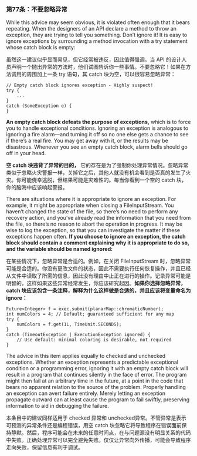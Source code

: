 
### 第77条：不要忽略异常

While this advice may seem obvious, it is violated often enough that it bears repeating. When the designers of an API declare a method to throw an exception, they are trying to tell you something. Don’t ignore it! It is easy to ignore exceptions by surrounding a method invocation with a try statement whose catch block is empty:

虽然这一建议似乎显而易见，但它经常被违反，因此值得强调。当 API 的设计人员声明一个抛出异常的方法时，他们试图告诉你一些事情。不要忽略它！如果在方法调用的周围加上一条 try 语句，其 catch 块为空，可以很容易忽略异常：

```
// Empty catch block ignores exception - Highly suspect!
try {
    ...
}
catch (SomeException e) {
}
```

**An empty catch block defeats the purpose of exceptions,** which is to force you to handle exceptional conditions. Ignoring an exception is analogous to ignoring a fire alarm—and turning it off so no one else gets a chance to see if there’s a real fire. You may get away with it, or the results may be disastrous. Whenever you see an empty catch block, alarm bells should go off in your head.

**空 catch 块违背了异常的目的，** 它的存在是为了强制你处理异常情况。忽略异常类似于忽略火灾警报一样，关掉它之后，其他人就没有机会看到是否真的发生了火灾。你可能侥幸逃脱，但结果可能是灾难性的。每当你看到一个空的 catch 块，你的脑海中应该响起警报。

There are situations where it is appropriate to ignore an exception. For example, it might be appropriate when closing a FileInputStream. You haven’t changed the state of the file, so there’s no need to perform any recovery action, and you’ve already read the information that you need from the file, so there’s no reason to abort the operation in progress. It may be wise to log the exception, so that you can investigate the matter if these exceptions happen often. **If you choose to ignore an exception, the catch block should contain a comment explaining why it is appropriate to do so, and the variable should be named ignored:**

在某些情况下，忽略异常是合适的。例如，在关闭 FileInputStream 时，忽略异常可能是合适的。你没有更改文件的状态，因此不需要执行任何恢复操作，并且已经从文件中读取了所需的信息，因此没有理由中止正在进行的操作。记录异常可能是明智的，这样如果这些异常经常发生，你应该研究起因。**如果你选择忽略异常，catch 块应该包含一条注释，解释为什么这样做是合适的，并且应该将变量命名为 ignore：**

```
Future<Integer> f = exec.submit(planarMap::chromaticNumber);
int numColors = 4; // Default; guaranteed sufficient for any map
try {
    numColors = f.get(1L, TimeUnit.SECONDS);
}
catch (TimeoutException | ExecutionException ignored) {
    // Use default: minimal coloring is desirable, not required
}
```

The advice in this item applies equally to checked and unchecked exceptions. Whether an exception represents a predictable exceptional condition or a programming error, ignoring it with an empty catch block will result in a program that continues silently in the face of error. The program might then fail at an arbitrary time in the future, at a point in the code that bears no apparent relation to the source of the problem. Properly handling an exception can avert failure entirely. Merely letting an exception propagate outward can at least cause the program to fail swiftly, preserving information to aid in debugging the failure.

本条目中的建议同样适用于 checked 异常和 unchecked异常。不管异常是表示可预测的异常条件还是编程错误，用空 catch 块忽略它将导致程序在错误面前保持静默。然后，程序可能会在未来的任意时间点，在与问题源没有明显关系的代码中失败。正确处理异常可以完全避免失败。仅仅让异常向外传播，可能会导致程序走向失败，保留信息有利于调试。

